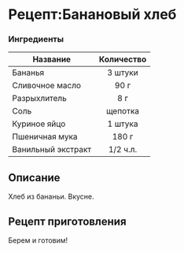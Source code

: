 # Рецепт:Банановый хлеб

### Ингредиенты
| Название        	| Количество  |
| -------------   	|:-----------------:|
| Бананья           | 3 штуки 	|
| Сливочное масло 	| 90 г    	|
| Разрыхлитель      | 8  г    	|
| Соль     	        | щепотка   |
| Куриное яйцо   	| 1 штука   |
| Пшеничная мука    | 180 г     |
| Ванильный экстракт| 1/2 ч.л.  |


## Описание
Хлеб из бананьи. Вкусне.

## Рецепт приготовления
Берем и готовим!
